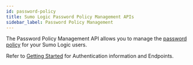 ```yaml
---
id: password-policy
title: Sumo Logic Password Policy Management APIs
sidebar_label: Password Policy Management
---
```




The Password Policy Management API allows you to manage the [password policy](https://help.sumologic.com/Manage/Security/Set-the-Password-Policy) for your Sumo Logic users.

Refer to [Getting Started](docs/api/index.md) for Authentication information and Endpoints.
